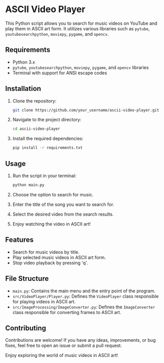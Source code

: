 # ASCII Video Player

This Python script allows you to search for music videos on YouTube and play them in ASCII art form. It utilizes various libraries such as `pytube`, `youtubesearchpython`, `moviepy`, `pygame`, and `opencv`.

## Requirements

- Python 3.x
- `pytube`, `youtubesearchpython`, `moviepy`, `pygame`, and `opencv` libraries
- Terminal with support for ANSI escape codes

## Installation

1. Clone the repository:

   ```sh
   git clone https://github.com/your_username/ascii-video-player.git
   ```

2. Navigate to the project directory:

   ```sh
   cd ascii-video-player
   ```

3. Install the required dependencies:

   ```sh
   pip install -r requirements.txt
   ```

## Usage

1. Run the script in your terminal:

   ```sh
   python main.py
   ```

2. Choose the option to search for music.
3. Enter the title of the song you want to search for.
4. Select the desired video from the search results.
5. Enjoy watching the video in ASCII art!

## Features

- Search for music videos by title.
- Play selected music videos in ASCII art form.
- Stop video playback by pressing 'q'.

## File Structure

- `main.py`: Contains the main menu and the entry point of the program.
- `src/VideoPlayer/Player.py`: Defines the `VideoPlayer` class responsible for playing videos in ASCII art.
- `src/ImageProcessing/ImageConverter.py`: Defines the `ImageConverter` class responsible for converting frames to ASCII art.

## Contributing
Contributions are welcome! If you have any ideas, improvements, or bug fixes, feel free to open an issue or submit a pull request.

Enjoy exploring the world of music videos in ASCII art!
